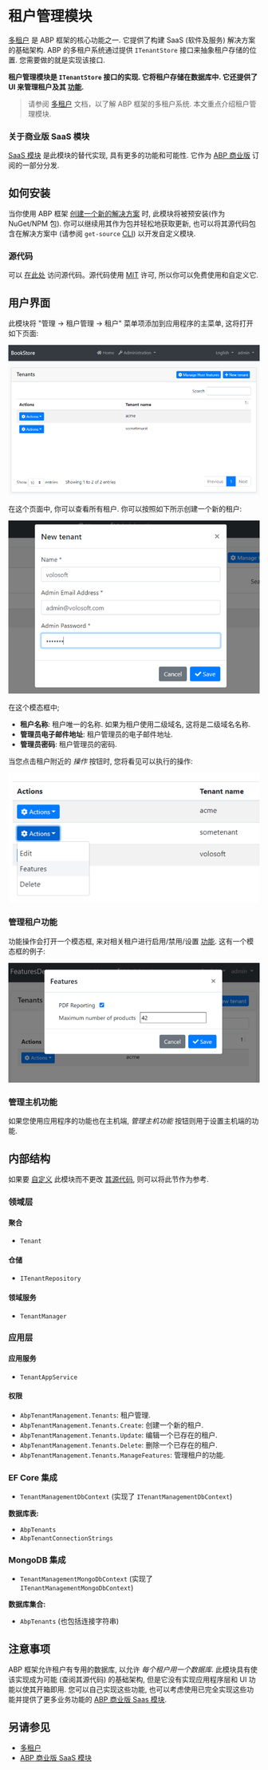 # 租户管理模块

[多租户](../Multi-Tenancy.md) 是 ABP 框架的核心功能之一. 它提供了构建 SaaS (软件及服务) 解决方案的基础架构. ABP 的多租户系统通过提供 `ITenantStore` 接口来抽象租户存储的位置. 您需要做的就是实现该接口.

**租户管理模块是 `ITenantStore` 接口的实现. 它将租户存储在数据库中. 它还提供了 UI 来管理租户及其 [功能](../Features.md).**

> 请参阅 [多租户](../Multi-Tenancy.md) 文档，以了解 ABP 框架的多租户系统. 本文重点介绍租户管理模块.

### 关于商业版 SaaS 模块

[SaaS 模块](https://commercial.abp.io/modules/Volo.Saas) 是此模块的替代实现, 具有更多的功能和可能性. 它作为 [ABP 商业版](https://commercial.abp.io/) 订阅的一部分分发.

## 如何安装

当你使用 ABP 框架 [创建一个新的解决方案](https://abp.io/get-started) 时, 此模块将被预安装(作为 NuGet/NPM 包). 你可以继续用其作为包并轻松地获取更新, 也可以将其源代码包含在解决方案中 (请参阅 `get-source` [CLI](../CLI.md)) 以开发自定义模块.

### 源代码

可以 [在此处](https://github.com/abpframework/abp/tree/dev/modules/tenant-management) 访问源代码。源代码使用 [MIT](https://choosealicense.com/licenses/mit/) 许可, 所以你可以免费使用和自定义它.

## 用户界面

此模块将 "管理 -> 租户管理 -> 租户" 菜单项添加到应用程序的主菜单, 这将打开如下页面:

![租户管理页面](../images/module-tenant-management-page.png)

在这个页面中, 你可以查看所有租户. 你可以按照如下所示创建一个新的租户:

![租户管理新增租户](../images/module-tenant-management-new-tenant.png)

在这个模态框中;

* **租户名称**: 租户唯一的名称. 如果为租户使用二级域名, 这将是二级域名名称.
* **管理员电子邮件地址**: 租户管理员的电子邮件地址.
* **管理员密码**: 租户管理员的密码.

当您点击租户附近的 *操作* 按钮时, 您将看见可以执行的操作:

![租户管理操作](../images/module-tenant-management-actions.png)

### 管理租户功能

功能操作会打开一个模态框, 来对相关租户进行启用/禁用/设置 [功能](../Features.md). 这有一个模态框的例子:

![功能模态框](../images/features-modal.png)

### 管理主机功能

如果您使用应用程序的功能也在主机端, *管理主机功能* 按钮则用于设置主机端的功能.

## 内部结构

如果要 [自定义](../Customizing-Application-Modules-Guide.md) 此模块而不更改 [其源代码](https://github.com/abpframework/abp/tree/dev/modules/tenant-management), 则可以将此节作为参考.

### 领域层

#### 聚合

* `Tenant`

#### 仓储

* `ITenantRepository`

#### 领域服务

* `TenantManager`

### 应用层

#### 应用服务

* `TenantAppService`

#### 权限

- `AbpTenantManagement.Tenants`: 租户管理.
- `AbpTenantManagement.Tenants.Create`: 创建一个新的租户.
- `AbpTenantManagement.Tenants.Update`: 编辑一个已存在的租户.
- `AbpTenantManagement.Tenants.Delete`: 删除一个已存在的租户.
- `AbpTenantManagement.Tenants.ManageFeatures`: 管理租户的功能.

### EF Core 集成

* `TenantManagementDbContext` (实现了 `ITenantManagementDbContext`)

**数据库表:**

* `AbpTenants`
* `AbpTenantConnectionStrings`

### MongoDB 集成

* `TenantManagementMongoDbContext` (实现了 `ITenantManagementMongoDbContext`)

**数据库集合:**

* `AbpTenants` (也包括连接字符串)

## 注意事项

ABP 框架允许租户有专用的数据库, 以允许 *每个租户用一个数据库*. 此模块具有使该实现成为可能 (查阅其源代码) 的基础架构, 但是它没有实现应用程序层和 UI 功能以使其开箱即用. 您可以自己实现这些功能, 也可以考虑使用已完全实现这些功能并提供了更多业务功能的 [ABP 商业版 Saas 模块](https://docs.abp.io/en/commercial/latest/modules/saas).

## 另请参见

* [多租户](../Multi-Tenancy.md)
* [ABP 商业版 SaaS 模块](https://docs.abp.io/en/commercial/latest/modules/saas)
